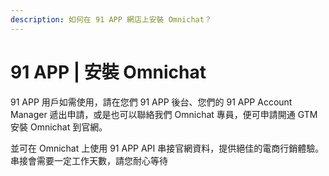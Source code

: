 ```yaml
---
description: 如何在 91 APP 網店上安裝 Omnichat？
---
```


# 91 APP | 安裝 Omnichat

91 APP 用戶如需使用，請在您們 91 APP 後台、您們的 91 APP Account Manager 遞出申請，或是也可以聯絡我們 Omnichat 專員，便可申請開通 GTM 安裝 Omnichat 到官網。

並可在 Omnichat 上使用 91 APP API 串接官網資料，提供絕佳的電商行銷體驗。串接會需要一定工作天數，請您耐心等待
